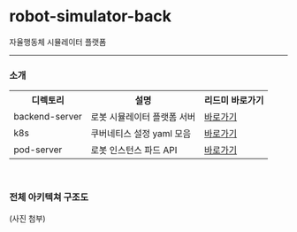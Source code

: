 # robot-simulator-back
자율행동체 시뮬레이터 플랫폼

---

### 소개

<table>
    <tr>
        <th scope="col">디렉토리</th>
        <th scope="col">설명</th>
        <th scope="col">리드미 바로가기</th>
    </tr>
    <tr>
        <td>backend-server</td>
        <td>로봇 시뮬레이터 플랫폼 서버</td>
        <td><a href="https://github.com/inno-rnd-project/robot-simulator-back/tree/file/backend-server">바로가기</a></td>
    </tr>
    <tr>
        <td>k8s</td>
        <td>쿠버네티스 설정 yaml 모음</td>
        <td><a href="https://github.com/inno-rnd-project/robot-simulator-back/tree/file/k8s">바로가기</a></td>
    </tr>
    <tr>
        <td>pod-server</td>
        <td>로봇 인스턴스 파드 API</td>
        <td><a href="https://github.com/inno-rnd-project/robot-simulator-back/tree/file/pod-server">바로가기</a></td>
    </tr>
  </table>

<br>

### 전체 아키텍쳐 구조도

[//]: # (<img src="~~~.png" width="100">)  
(사진 첨부)